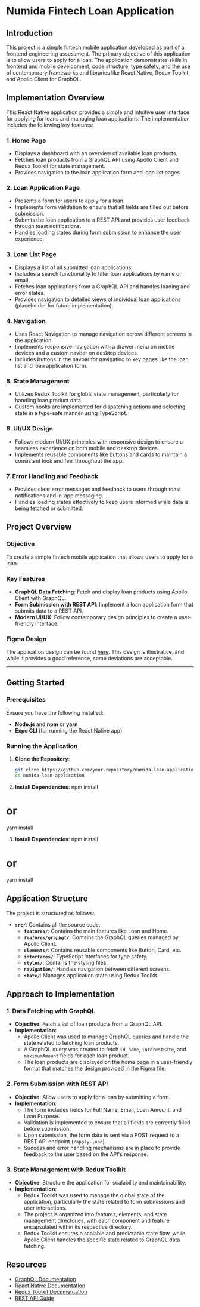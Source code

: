 # Numida Fintech Loan Application

## Introduction

This project is a simple fintech mobile application developed as part of a frontend engineering assessment. The primary objective of this application is to allow users to apply for a loan. The application demonstrates skills in frontend and mobile development, code structure, type safety, and the use of contemporary frameworks and libraries like React Native, Redux Toolkit, and Apollo Client for GraphQL.

## Implementation Overview

This React Native application provides a simple and intuitive user interface for applying for loans and managing loan applications. The implementation includes the following key features:

### 1. **Home Page**
   - Displays a dashboard with an overview of available loan products.
   - Fetches loan products from a GraphQL API using Apollo Client and Redux Toolkit for state management.
   - Provides navigation to the loan application form and loan list pages.

### 2. **Loan Application Page**
   - Presents a form for users to apply for a loan.
   - Implements form validation to ensure that all fields are filled out before submission.
   - Submits the loan application to a REST API and provides user feedback through toast notifications.
   - Handles loading states during form submission to enhance the user experience.

### 3. **Loan List Page**
   - Displays a list of all submitted loan applications.
   - Includes a search functionality to filter loan applications by name or email.
   - Fetches loan applications from a GraphQL API and handles loading and error states.
   - Provides navigation to detailed views of individual loan applications (placeholder for future implementation).

### 4. **Navigation**
   - Uses React Navigation to manage navigation across different screens in the application.
   - Implements responsive navigation with a drawer menu on mobile devices and a custom navbar on desktop devices.
   - Includes buttons in the navbar for navigating to key pages like the loan list and loan application form.

### 5. **State Management**
   - Utilizes Redux Toolkit for global state management, particularly for handling loan product data.
   - Custom hooks are implemented for dispatching actions and selecting state in a type-safe manner using TypeScript.

### 6. **UI/UX Design**
   - Follows modern UI/UX principles with responsive design to ensure a seamless experience on both mobile and desktop devices.
   - Implements reusable components like buttons and cards to maintain a consistent look and feel throughout the app.

### 7. **Error Handling and Feedback**
   - Provides clear error messages and feedback to users through toast notifications and in-app messaging.
   - Handles loading states effectively to keep users informed while data is being fetched or submitted.


## Project Overview

### Objective

To create a simple fintech mobile application that allows users to apply for a loan.

### Key Features

- **GraphQL Data Fetching**: Fetch and display loan products using Apollo Client with GraphQL.
- **Form Submission with REST API**: Implement a loan application form that submits data to a REST API.
- **Modern UI/UX**: Follow contemporary design principles to create a user-friendly interface.

### Figma Design

The application design can be found [here](https://www.figma.com/design/GqPXXirX8o5yAuzOnlxn5U/Test?node-id=0-1&t=s8HM6XG5VcUZAPgs-1). This design is illustrative, and while it provides a good reference, some deviations are acceptable.

---

## Getting Started

### Prerequisites

Ensure you have the following installed:

- **Node.js** and **npm** or **yarn**
- **Expo CLI** (for running the React Native app)

### Running the Application

1. **Clone the Repository**:
   ```bash
   git clone https://github.com/your-repository/numida-loan-application.git
   cd numida-loan-application
2. **Install Dependencies**:
npm install
# or
yarn install

3. **Install Dependencies**:
npm install
# or
yarn install

## Application Structure

The project is structured as follows:

- **`src/`**: Contains all the source code.
  - **`features/`**: Contains the main features like Loan and Home.
  - ***`features/graphql/`***: Contains the GraphQL queries managed by Apollo Client.
  - **`elements/`**: Contains reusable components like Button, Card, etc.
  - **`interfaces/`**: TypeScript interfaces for type safety.
  - **`styles/`**: Contains the styling files.
  - **`navigation/`**: Handles navigation between different screens.
  - **`state/`**: Manages application state using Redux Toolkit.

## Approach to Implementation

### 1. Data Fetching with GraphQL

- **Objective**: Fetch a list of loan products from a GraphQL API.
- **Implementation**:
  - Apollo Client was used to manage GraphQL queries and handle the state related to fetching loan products.
  - A GraphQL query was created to fetch `id`, `name`, `interestRate`, and `maximumAmount` fields for each loan product.
  - The loan products are displayed on the home page in a user-friendly format that matches the design provided in the Figma file.

### 2. Form Submission with REST API

- **Objective**: Allow users to apply for a loan by submitting a form.
- **Implementation**:
  - The form includes fields for Full Name, Email, Loan Amount, and Loan Purpose.
  - Validation is implemented to ensure that all fields are correctly filled before submission.
  - Upon submission, the form data is sent via a POST request to a REST API endpoint (`/apply-loan`).
  - Success and error handling mechanisms are in place to provide feedback to the user based on the API's response.

### 3. State Management with Redux Toolkit

- **Objective**: Structure the application for scalability and maintainability.
- **Implementation**:
  - Redux Toolkit was used to manage the global state of the application, particularly the state related to form submissions and user interactions.
  - The project is organized into features, elements, and state management directories, with each component and feature encapsulated within its respective directory.
  - Redux Toolkit ensures a scalable and predictable state flow, while Apollo Client handles the specific state related to GraphQL data fetching.


## Resources

- [GraphQL Documentation](https://graphql.org/learn/)
- [React Native Documentation](https://reactnative.dev/docs/getting-started)
- [Redux Toolkit Documentation](https://redux-toolkit.js.org/)
- [REST API Guide](https://restfulapi.net/)


